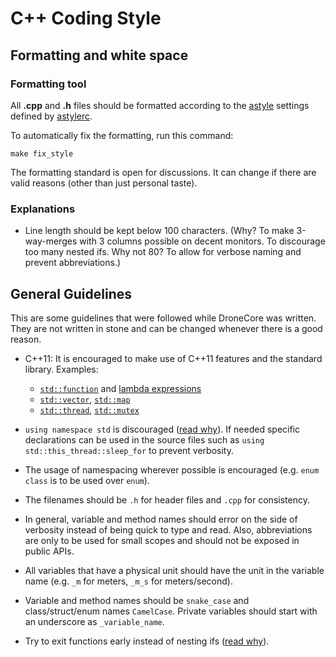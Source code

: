 # C++ Coding Style

## Formatting and white space

### Formatting tool

All **.cpp** and **.h** files should be formatted according to the [astyle](http://astyle.sourceforge.net/) settings defined by [astylerc](https://github.com/dronecore/DroneCore/blob/master/astylerc).

To automatically fix the formatting, run this command:

```
make fix_style
```

The formatting standard is open for discussions. It can change if there are valid reasons (other than just personal taste).

### Explanations

- Line length should be kept below 100 characters. (Why? To make 3-way-merges with 3 columns possible on decent monitors. To discourage too many nested ifs. Why not 80? To allow for verbose naming and prevent abbreviations.)


## General Guidelines

This are some guidelines that were followed while DroneCore was written. They are not written in stone and can be changed whenever there is a good reason.

- C++11: It is encouraged to make use of C++11 features and the standard library. Examples:
  - [`std::function`](http://en.cppreference.com/w/cpp/utility/functional/function) and [lambda expressions](http://en.cppreference.com/w/cpp/language/lambda)
  - [`std::vector`](http://en.cppreference.com/w/cpp/container/vector), [`std::map`](http://www.cplusplus.com/reference/map/map/)
  - [`std::thread`](http://www.cplusplus.com/reference/thread/thread/), [`std::mutex`](http://en.cppreference.com/w/cpp/thread/mutex)

- `using namespace std` is discouraged ([read why](https://stackoverflow.com/questions/1452721/why-is-using-namespace-std-considered-bad-practice)). If needed specific declarations can be used in the source files such as `using std::this_thread::sleep_for` to prevent verbosity.
- The usage of namespacing wherever possible is encouraged (e.g. `enum class` is to be used over `enum`).
- The filenames should be `.h` for header files and `.cpp` for consistency.
- In general, variable and method names should error on the side of verbosity instead of being quick to type and read. Also, abbreviations are only to be used for small scopes and should not be exposed in public APIs.
- All variables that have a physical unit should have the unit in the variable name (e.g. `_m` for meters, `_m_s` for meters/second).
- Variable and method names should be `snake_case` and class/struct/enum names `CamelCase`. Private variables should start with an underscore as `_variable_name`.
- Try to exit functions early instead of nesting ifs ([read why](https://softwareengineering.stackexchange.com/questions/18454/should-i-return-from-a-function-early-or-use-an-if-statement)).
